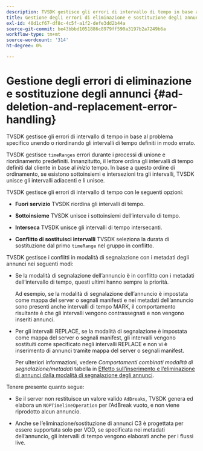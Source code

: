 ```yaml
---
description: TVSDK gestisce gli errori di intervallo di tempo in base al problema specifico unendo o riordinando gli intervalli di tempo definiti in modo errato.
title: Gestione degli errori di eliminazione e sostituzione degli annunci
exl-id: 40d1cf67-df8c-4c5f-a1f2-defe3dd2b44a
source-git-commit: be43bbbd1051886c8979ff590a3197b2a7249b6a
workflow-type: tm+mt
source-wordcount: '314'
ht-degree: 0%

---
```


# Gestione degli errori di eliminazione e sostituzione degli annunci  {#ad-deletion-and-replacement-error-handling}

TVSDK gestisce gli errori di intervallo di tempo in base al problema specifico unendo o riordinando gli intervalli di tempo definiti in modo errato.

TVSDK gestisce `timeRanges` errori durante i processi di unione e riordinamento predefiniti. Innanzitutto, il lettore ordina gli intervalli di tempo definiti dal cliente in base al *inizio* tempo. In base a questo ordine di ordinamento, se esistono sottoinsiemi e intersezioni tra gli intervalli, TVSDK unisce gli intervalli adiacenti e li unisce.

TVSDK gestisce gli errori di intervallo di tempo con le seguenti opzioni:

* **Fuori servizio** TVSDK riordina gli intervalli di tempo.

* **Sottoinsieme** TVSDK unisce i sottoinsiemi dell’intervallo di tempo.

* **Interseca** TVSDK unisce gli intervalli di tempo intersecanti.

* **Conflitto di sostituisci intervalli** TVSDK seleziona la durata di sostituzione dal primo `timeRange` nel gruppo in conflitto.

TVSDK gestisce i conflitti in modalità di segnalazione con i metadati degli annunci nei seguenti modi:

* Se la modalità di segnalazione dell’annuncio è in conflitto con i metadati dell’intervallo di tempo, questi ultimi hanno sempre la priorità.

   Ad esempio, se la modalità di segnalazione dell’annuncio è impostata come mappa del server o segnali manifesti e nei metadati dell’annuncio sono presenti anche intervalli di tempo MARK, il comportamento risultante è che gli intervalli vengono contrassegnati e non vengono inseriti annunci.
* Per gli intervalli REPLACE, se la modalità di segnalazione è impostata come mappa del server o segnali manifest, gli intervalli vengono sostituiti come specificato negli intervalli REPLACE e non vi è inserimento di annunci tramite mappa del server o segnali manifest.

   Per ulteriori informazioni, vedere *Comportamenti combinati modalità di segnalazione/metadati* tabella in [Effetto sull’inserimento e l’eliminazione di annunci dalla modalità di segnalazione degli annunci](../../../../../tvsdk-3x-android-prog/android-3x-advertising/ad-insertion/delete-replace-content-vod/android-3x-signaling-mode-android.md).

Tenere presente quanto segue:

* Se il server non restituisce un valore valido `AdBreaks`, TVSDK genera ed elabora un `NOPTimelineOperation` per l’AdBreak vuoto, e non viene riprodotto alcun annuncio.

* Anche se l’eliminazione/sostituzione di annunci C3 è progettata per essere supportata solo per VOD, se specificata nei metadati dell’annuncio, gli intervalli di tempo vengono elaborati anche per i flussi live.
